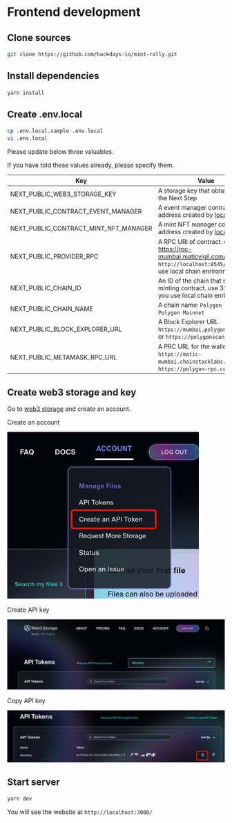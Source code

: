 # Frontend development

## Clone sources

```bash
git clone https://github.com/hackdays-io/mint-rally.git
```

## Install dependencies

```bash
yarn install
```

## Create .env.local

```bash
cp .env.local.sample .env.local
vi .env.local
```

Please update below three valuables.

If you have told these values already, please specify them.

| Key                                   | Value                                                                                                                                 |
| ------------------------------------- | ------------------------------------------------------------------------------------------------------------------------------------- |
| NEXT_PUBLIC_WEB3_STORAGE_KEY          | A storage key that obtained by the Next Step                                                                                          |
| NEXT_PUBLIC_CONTRACT_EVENT_MANAGER    | A event manager contract address created by [localnode.md](localnode.md)                                                              |
| NEXT_PUBLIC_CONTRACT_MINT_NFT_MANAGER | A mint NFT manager contract address created by [localnode.md](localnode.md)                                                           |
| NEXT_PUBLIC_PROVIDER_RPC              | A RPC URI of contract. ex. https://rpc-mumbai.maticvigil.com/v1/....  use `http://localhost:8545/` if you use local chain enrironment |
| NEXT_PUBLIC_CHAIN_ID                  | An ID of the chain that serves the minting contract. use 31337 if you use local chain enriromnent.                                    |
| NEXT_PUBLIC_CHAIN_NAME                | A chain name: `Polygon Testnet` or `Polygon Mainnet`                                                                                  |
| NEXT_PUBLIC_BLOCK_EXPLORER_URL        | A Block Explorer URL `https://mumbai.polygonscan.com/` or `https://polygonscan.com`                                                   |
| NEXT_PUBLIC_METAMASK_RPC_URL          | A PRC URL for the wallet `https://matic-mumbai.chainstacklabs.com` or `https://polygon-rpc.com`                                       |

## Create web3 storage and key

Go to [web3 storage](https://web3.storage/) and create an account.

Create an account

![web3 api key](documentImages/web3storage1.png)

Create API key

![create api key](documentImages/web3storage2.png)

Copy API key

![get api key](documentImages/web3storage3.png)

## Start server

```bash
yarn dev
```

You will see the website at `http://localhost:3000/`